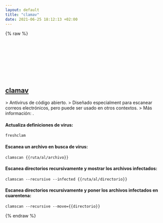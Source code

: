 ```yaml
---
layout: default
title: "clamav"
date: 2021-06-25 18:12:13 +02:00
---
```

{% raw %}
<h2 id="clamav">
  <a href="/es/linux/clamav.html">clamav</a> <a href="#clamav"><svg class="icon">
    <use href="/assets/images/unicode_sprite.svg#link" />
  </svg></a>
</h2>
> Antivirus de código abierto.
> Diseñado especialment para escanear correos electrónicos, pero puede ser usado en otros contextos.
> Más información: <https://www.clamav.net>.

#### Actualiza definiciones de virus:
```shell
freshclam
```
#### Escanea un archivo en busca de virus:
```shell
clamscan {{ruta/al/archivo}}
```
#### Escanea directorios recursivamente y mostrar los archivos infectados:
```shell
clamscan --recursive --infected {{ruta/al/directorio}}
```
#### Escanea directorios recursivamente y poner los archivos infectados en cuarentena:
```shell
clamscan --recursive --move={{directorio}}
```
{% endraw %}